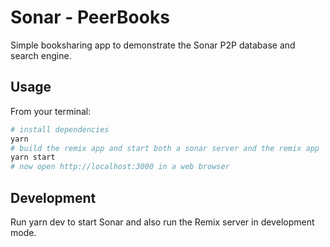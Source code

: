 # Sonar - PeerBooks

Simple booksharing app to demonstrate the Sonar P2P database and search engine.

## Usage

From your terminal:

```sh
# install dependencies
yarn
# build the remix app and start both a sonar server and the remix app
yarn start
# now open http://localhost:3000 in a web browser
```

## Development

Run yarn dev to start Sonar and also run the Remix server in development mode.
